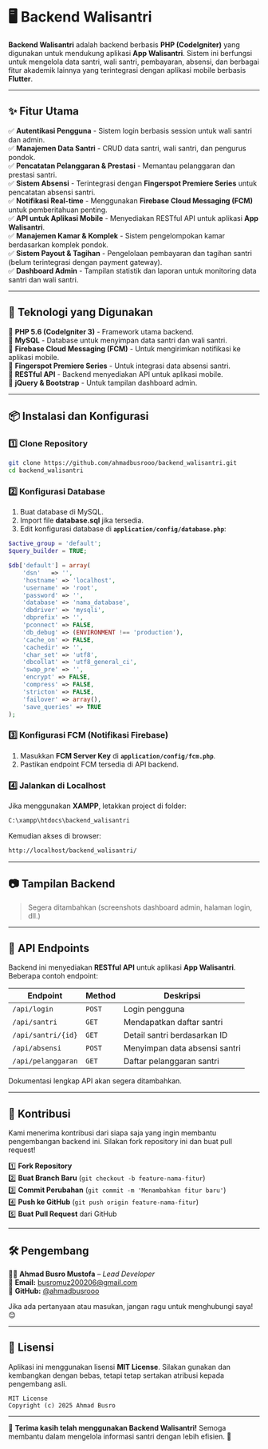 # 🖥️ Backend Walisantri

**Backend Walisantri** adalah backend berbasis **PHP (CodeIgniter)** yang digunakan untuk mendukung aplikasi **App Walisantri**. Sistem ini berfungsi untuk mengelola data santri, wali santri, pembayaran, absensi, dan berbagai fitur akademik lainnya yang terintegrasi dengan aplikasi mobile berbasis **Flutter**.

---

## ✨ Fitur Utama

✅ **Autentikasi Pengguna** - Sistem login berbasis session untuk wali santri dan admin.  
✅ **Manajemen Data Santri** - CRUD data santri, wali santri, dan pengurus pondok.  
✅ **Pencatatan Pelanggaran & Prestasi** - Memantau pelanggaran dan prestasi santri.  
✅ **Sistem Absensi** - Terintegrasi dengan **Fingerspot Premiere Series** untuk pencatatan absensi santri.  
✅ **Notifikasi Real-time** - Menggunakan **Firebase Cloud Messaging (FCM)** untuk pemberitahuan penting.  
✅ **API untuk Aplikasi Mobile** - Menyediakan RESTful API untuk aplikasi **App Walisantri**.  
✅ **Manajemen Kamar & Komplek** - Sistem pengelompokan kamar berdasarkan komplek pondok.  
✅ **Sistem Payout & Tagihan** - Pengelolaan pembayaran dan tagihan santri (belum terintegrasi dengan payment gateway).  
✅ **Dashboard Admin** - Tampilan statistik dan laporan untuk monitoring data santri dan wali santri.  

---

## 🚀 Teknologi yang Digunakan

🔹 **PHP 5.6 (CodeIgniter 3)** - Framework utama backend.  
🔹 **MySQL** - Database untuk menyimpan data santri dan wali santri.  
🔹 **Firebase Cloud Messaging (FCM)** - Untuk mengirimkan notifikasi ke aplikasi mobile.  
🔹 **Fingerspot Premiere Series** - Untuk integrasi data absensi santri.  
🔹 **RESTful API** - Backend menyediakan API untuk aplikasi mobile.  
🔹 **jQuery & Bootstrap** - Untuk tampilan dashboard admin.  

---

## 📦 Instalasi dan Konfigurasi

### 1️⃣ Clone Repository
```sh
git clone https://github.com/ahmadbusrooo/backend_walisantri.git
cd backend_walisantri
```

### 2️⃣ Konfigurasi Database
1. Buat database di MySQL.  
2. Import file **database.sql** jika tersedia.  
3. Edit konfigurasi database di **`application/config/database.php`**:
```php
$active_group = 'default';
$query_builder = TRUE;

$db['default'] = array(
    'dsn'   => '',
    'hostname' => 'localhost',
    'username' => 'root',
    'password' => '',
    'database' => 'nama_database',
    'dbdriver' => 'mysqli',
    'dbprefix' => '',
    'pconnect' => FALSE,
    'db_debug' => (ENVIRONMENT !== 'production'),
    'cache_on' => FALSE,
    'cachedir' => '',
    'char_set' => 'utf8',
    'dbcollat' => 'utf8_general_ci',
    'swap_pre' => '',
    'encrypt' => FALSE,
    'compress' => FALSE,
    'stricton' => FALSE,
    'failover' => array(),
    'save_queries' => TRUE
);
```

### 3️⃣ Konfigurasi FCM (Notifikasi Firebase)
1. Masukkan **FCM Server Key** di **`application/config/fcm.php`**.
2. Pastikan endpoint FCM tersedia di API backend.

### 4️⃣ Jalankan di Localhost
Jika menggunakan **XAMPP**, letakkan project di folder:
```sh
C:\xampp\htdocs\backend_walisantri
```
Kemudian akses di browser:
```sh
http://localhost/backend_walisantri/
```

---

## 📷 Tampilan Backend
> Segera ditambahkan (screenshots dashboard admin, halaman login, dll.)

---

## 📡 API Endpoints
Backend ini menyediakan **RESTful API** untuk aplikasi **App Walisantri**.
Beberapa contoh endpoint:

| Endpoint | Method | Deskripsi |
|----------|--------|------------|
| `/api/login` | `POST` | Login pengguna |
| `/api/santri` | `GET` | Mendapatkan daftar santri |
| `/api/santri/{id}` | `GET` | Detail santri berdasarkan ID |
| `/api/absensi` | `POST` | Menyimpan data absensi santri |
| `/api/pelanggaran` | `GET` | Daftar pelanggaran santri |

Dokumentasi lengkap API akan segera ditambahkan.

---

## 🤝 Kontribusi
Kami menerima kontribusi dari siapa saja yang ingin membantu pengembangan backend ini. Silakan fork repository ini dan buat pull request!

1️⃣ **Fork Repository**  
2️⃣ **Buat Branch Baru** (`git checkout -b feature-nama-fitur`)  
3️⃣ **Commit Perubahan** (`git commit -m 'Menambahkan fitur baru'`)  
4️⃣ **Push ke GitHub** (`git push origin feature-nama-fitur`)  
5️⃣ **Buat Pull Request** dari GitHub

---

## 🛠️ Pengembang
👨‍💻 **Ahmad Busro Mustofa** – *Lead Developer*  
📧 **Email:** busromuz200206@gmail.com  
🔗 **GitHub:** [@ahmadbusrooo](https://github.com/ahmadbusrooo)

Jika ada pertanyaan atau masukan, jangan ragu untuk menghubungi saya! 😊

---

## 📜 Lisensi
Aplikasi ini menggunakan lisensi **MIT License**. Silakan gunakan dan kembangkan dengan bebas, tetapi tetap sertakan atribusi kepada pengembang asli.

```plaintext
MIT License
Copyright (c) 2025 Ahmad Busro
```

---

🚀 **Terima kasih telah menggunakan Backend Walisantri!** Semoga membantu dalam mengelola informasi santri dengan lebih efisien. 🙏

